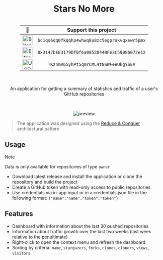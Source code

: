 <h1 align="center">Stars No More</h1>

<div align="center" style="display: grid; justify-content: center;">

|                                                                  🌟                                                                   |                  Support this project                   |               
|:-------------------------------------------------------------------------------------------------------------------------------------:|:-------------------------------------------------------:|
|  <img src="https://raw.githubusercontent.com/ErikThiart/cryptocurrency-icons/master/32/bitcoin.png" alt="Bitcoin (BTC)" width="32"/>  | <code>bc1qs6qq0fkqqhp4whwq8u8zc5egprakvqxewr5pmx</code> | 
| <img src="https://raw.githubusercontent.com/ErikThiart/cryptocurrency-icons/master/32/ethereum.png" alt="Ethereum (ETH)" width="32"/> | <code>0x3147bEE3179Df0f6a0852044BFe3C59086072e12</code> |
|  <img src="https://raw.githubusercontent.com/ErikThiart/cryptocurrency-icons/master/32/tether.png" alt="USDT (TRC-20)" width="32"/>   |     <code>TKznmR65yhPt5qmYCML4tNSWFeeUkgYSEV</code>     |

</div>

<br>

<p align="center">An application for getting a summary of statistics and traffic of a user's GitHub repositories</p>

<br>

<p align="center"><img src="./media/preview.png" alt="preview"></p>

> The application was designed using the [Reduce & Conquer](https://github.com/numq/reduce-and-conquer) architectural
> pattern

## Usage

> [!NOTE]
> Data is only available for repositories of type `owner`

- Download latest release and install the application or clone the repository and build the project
- Create a GitHub token with read-only access to public repositories
- Use credentials via in-app input or in a credentials.json file in the following format:
  `{"name":"name","token":"token"}`

## Features

- Dashboard with information about the last 30 pushed repositories
- Information about traffic growth over the last two weeks (last week relative to the penultimate)
- Right-click to open the context menu and refresh the dashboard
- Sorting by criteria: `name`, `stargazers`, `forks`, `clones`, `cloners`, `views`, `visitors`
